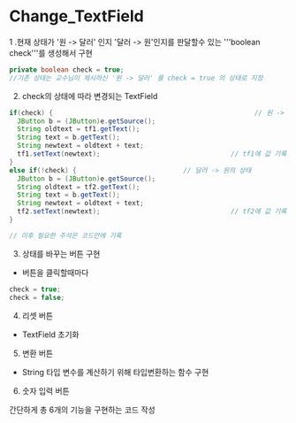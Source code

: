 # Change_TextField



 
 1 .현재 상태가 '원 -> 달러' 인지 '달러 -> 원'인지를 판달할수 있는 '''boolean check'''를 생성해서 구현
``` java
private boolean check = true;
//기존 상태는 교수님이 제시하신 '원 -> 달러' 를 check = true 의 상태로 지정
```

2. check의 상태에 따라 변경되는 TextField
``` java
if(check) {										              // 원 -> 달러의 상태
  JButton b = (JButton)e.getSource();			
  String oldtext = tf1.getText();				
  String text = b.getText();					
  String newtext = oldtext + text;
  tf1.setText(newtext);							        // tf1에 값 기록
}
else if(!check) {                           // 달러 -> 원의 상태
  JButton b = (JButton)e.getSource();
  String oldtext = tf2.getText();			
  String text = b.getText();
  String newtext = oldtext + text;
  tf2.setText(newtext);							        // tf2에 값 기록
}

// 이후 필요한 주석은 코드안에 기록
```

3. 상태를 바꾸는 버튼 구현
  - 버튼을 클릭할때마다 
``` java
check = true;
check = false;
```

4. 리셋 버튼
  - TextField 초기화
  
5. 변환 버튼
  - String 타입 변수를 계산하기 위해 타입변환하는 함수 구현
  
6. 숫자 입력 버튼


간단하게 총 6개의 기능을 구현하는 코드 작성
  
